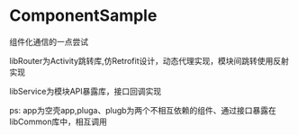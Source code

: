 # ComponentSample
组件化通信的一点尝试

libRouter为Activity跳转库,仿Retrofit设计，动态代理实现，模块间跳转使用反射实现

libService为模块API暴露库，接口回调实现

ps: app为空壳app,pluga、plugb为两个不相互依赖的组件、通过接口暴露在libCommon库中，相互调用
